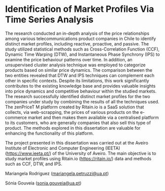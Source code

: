 # Identification of Market Profiles Via Time Series Analysis

The research conducted an in-depth analysis of the price relationships among various telecommunications product companies in Chile to identify distinct market profiles, including reactive, proactive, and passive. The study utilized statistical methods such as Cross-Correlation Function (CCF), Dynamic Time Warping (DTW), and Instantaneous Phase Synchrony (IPS) to examine the price behaviour patterns over time. In addition, an unsupervised cluster analysis technique was employed to categorize products based on similar price dynamics. The comparison between the two entities revealed that DTW and IPS techniques can complement each other in specific contexts. Despite its limitations, this work significantly contributes to the existing knowledge base and provides valuable insights into price dynamics and competitive behaviour within the studied markets. The research successfully identified distinct market profiles for the two companies under study by combining the results of all the techniques used. The zenPriceT M platform created by Ritain.io is a SaaS solution that collects, via web-scrapping, the prices of various products on the e-commerce market and then makes them available via a centralised platform to its customers, who are generally companies that also sell this type of product. The methods explored in this dissertation are valuable for enhancing the functionality of this platform.

The project presented in this dissertation was carried out at the Aveiro Institute of Electronic and Computer Engineering (IEETA) (https://www.ieeta.pt/) of the University of Aveiro. The main objective is to study market profiles using Ritain.io (https://ritain.io/) data and methods such as CCF, DTW, and IPS.

Mariangela Rodriguez (mariangela.petruzzi@ua.pt)

Sónia Gouveia (sonia.gouveia@ua.pt)
